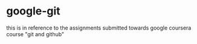 # google-git
this is in reference to the assignments submitted towards google coursera course "git and github"
